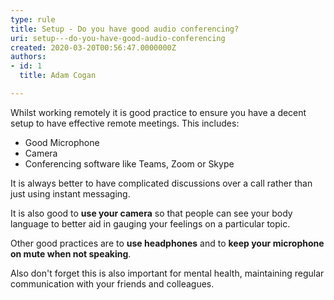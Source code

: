 ```yaml
---
type: rule
title: Setup - Do you have good audio conferencing?
uri: setup---do-you-have-good-audio-conferencing
created: 2020-03-20T00:56:47.0000000Z
authors:
- id: 1
  title: Adam Cogan

---
```


 
​Whilst working remotely it is good practice to ensure you have a decent setup to have effective remote meetings. This includes:​​
 
- Good Microphone
- Camera
- Conferencing software like Teams, Zoom or Skype​


It is always better to have complicated discussions over a call rather than just using instant messaging.

It is also good to **use your camera** so that people can see your body language to better aid in gauging your feelings on a particular topic.

Other good practices are to **use headphones** and to **keep your microphone on mute when not speaking**. ​

Also don't forget this is also important for mental health, maintaining regular communication with your friends and colleagues.

